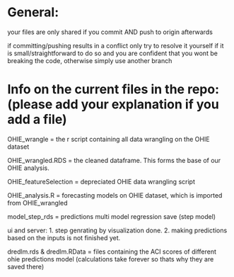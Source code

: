 # General:
your files are only shared if you commit AND push to origin afterwards
 
if committing/pushing results in a conflict only try to resolve it yourself if it is small/straightforward to do so and you are confident that you wont be breaking the code,
otherwise simply use another branch


# Info on the current files in the repo: (please add your explanation if you add a file)

OHIE_wrangle = the r script containing all data wrangling on the OHIE dataset

OHIE_wrangled.RDS = the cleaned dataframe. This forms the base of our OHIE analysis.

OHIE_featureSelection = depreciated OHIE data wrangling script

OHIE_analysis.R = forecasting models on OHIE dataset, which is imported from OHIE_wrangled

model_step_rds = predictions multi model regression save (step model)

ui and server: 1. step genrating by visualization done. 2. making predictions based on the inputs is not finished yet.

dredlm.rds & dredlm.RData = files containing the ACI scores of different ohie predictions model (calculations take forever so thats why they are saved there)
